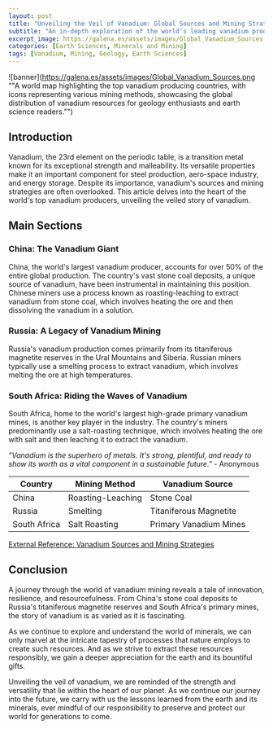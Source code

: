 ```yaml
---
layout: post
title: "Unveiling the Veil of Vanadium: Global Sources and Mining Strategies"
subtitle: "An in-depth exploration of the world's leading vanadium producers and their unique mining methods."
excerpt_image: https://galena.es/assets/images/Global_Vanadium_Sources.png
categories: [Earth Sciences, Minerals and Mining]
tags: [Vanadium, Mining, Geology, Earth Sciences]
---
```


![banner](https://galena.es/assets/images/Global_Vanadium_Sources.png ""A world map highlighting the top vanadium producing countries, with icons representing various mining methods, showcasing the global distribution of vanadium resources for geology enthusiasts and earth science readers."")

## Introduction

Vanadium, the 23rd element on the periodic table, is a transition metal known for its exceptional strength and malleability. Its versatile properties make it an important component for steel production, aero-space industry, and energy storage. Despite its importance, vanadium's sources and mining strategies are often overlooked. This article delves into the heart of the world's top vanadium producers, unveiling the veiled story of vanadium.

## Main Sections

### China: The Vanadium Giant

China, the world's largest vanadium producer, accounts for over 50% of the entire global production. The country's vast stone coal deposits, a unique source of vanadium, have been instrumental in maintaining this position. Chinese miners use a process known as roasting-leaching to extract vanadium from stone coal, which involves heating the ore and then dissolving the vanadium in a solution.

### Russia: A Legacy of Vanadium Mining

Russia's vanadium production comes primarily from its titaniferous magnetite reserves in the Ural Mountains and Siberia. Russian miners typically use a smelting process to extract vanadium, which involves melting the ore at high temperatures.

### South Africa: Riding the Waves of Vanadium

South Africa, home to the world's largest high-grade primary vanadium mines, is another key player in the industry. The country's miners predominantly use a salt-roasting technique, which involves heating the ore with salt and then leaching it to extract the vanadium.

_"Vanadium is the superhero of metals. It's strong, plentiful, and ready to show its worth as a vital component in a sustainable future."_ - Anonymous

| Country | Mining Method | Vanadium Source |
| --- | --- | --- |
| China | Roasting-Leaching | Stone Coal |
| Russia | Smelting | Titaniferous Magnetite |
| South Africa | Salt Roasting | Primary Vanadium Mines |

[External Reference: Vanadium Sources and Mining Strategies](https://www.sciencedirect.com/science/article/pii/S1674987118301810)

## Conclusion

A journey through the world of vanadium mining reveals a tale of innovation, resilience, and resourcefulness. From China's stone coal deposits to Russia's titaniferous magnetite reserves and South Africa's primary mines, the story of vanadium is as varied as it is fascinating.

As we continue to explore and understand the world of minerals, we can only marvel at the intricate tapestry of processes that nature employs to create such resources. And as we strive to extract these resources responsibly, we gain a deeper appreciation for the earth and its bountiful gifts.

Unveiling the veil of vanadium, we are reminded of the strength and versatility that lie within the heart of our planet. As we continue our journey into the future, we carry with us the lessons learned from the earth and its minerals, ever mindful of our responsibility to preserve and protect our world for generations to come.